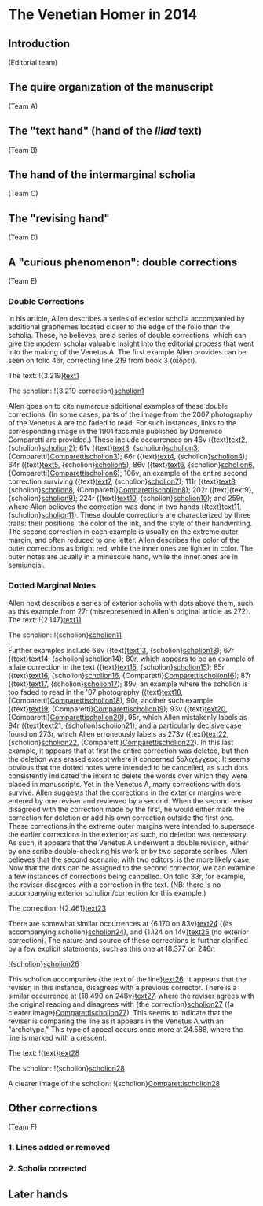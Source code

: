 # The Venetian Homer in 2014 #

## Introduction

(Editorial team)

## The quire organization of the manuscript ##

(Team A)

## The "text hand" (hand of the *Iliad* text) ##

(Team B)


## The hand of the intermarginal scholia ##


(Team C)


## The "revising hand" ##

(Team D)


## A "curious phenomenon":  double corrections ##


(Team E)


### Double Corrections ###


In his article, Allen describes a series of exterior scholia accompanied by additional graphemes located closer to the edge of the folio than the scholia. These, he believes, are a series of double corrections, which can give the modern scholar valuable insight into the editorial process that went into the making of the Venetus A.
The first example Allen provides can be seen on folio 46r, correcting line 219 from book 3 (ἀΐδρεϊ). 

The text: !{3.219}[text1]

The scholion: !{3.219 correction}[scholion1]

Allen goes on to cite numerous additional examples of these double corrections. (In some cases, parts of the image from the 2007 photography of the Venetus A are too faded to read. For such instances, links to the corresponding image in the 1901 facsimile published by Domenico Comparetti are provided.) 
These include occurrences on 46v ({text}[text2], {scholion}[scholion2]); 61v ({text}[text3], {scholion}[scholion3], {Comparetti}[Comparettischolion3]);
66r ({text}[text4], {scholion}[scholion4]); 64r ({text}[text5], {scholion}[scholion5]); 86v ({text}[text6], {scholion}[scholion6], {Comparetti}[Comparettischolion6]); 106v, an example of the entire second correction surviving ({text}[text7], {scholion}[scholion7]);
111r ({text}[text8], {scholion}[scholion8], {Comparetti}[Comparettischolion8]); 202r ([text]{text9}, {scholion}[scholion9]); 224r ({text}[text10], {scholion}[scholion10]); and 259r, where Allen believes the correction was done in two hands ({text}[text11], {scholion}[scholion11]).
These double corrections are characterized by three traits: their positions, the color of the ink, and the style of their handwriting. The second correction in each example is usually on the extreme outer margin, and often reduced to one letter. Allen describes the color of the outer corrections as bright red, while the inner ones are lighter in color.
The outer notes are usually in a minuscule hand, while the inner ones are in semiuncial.


### Dotted Marginal Notes ###


Allen next describes a series of exterior scholia with dots above them, such as this example from 27r (misrepresented in Allen's original article as 272).
The text: !{2.147}[text11]


The scholion: !{scholion}[scholion11]

Further examples include 66v ({text}[text13], {scholion}[scholion13]); 67r ({text}[text14], {scholion}[scholion14]); 80r, which appears to be an example of a late correction in the text ({text}[text15], {scholion}[scholion15]); 85r ({text}[text16], {scholion}[scholion16], {Comparetti}[Comparettischolion16]); 87r ({text}[text17], {scholion}[scholion17]); 89v, an example where the scholion is too faded to read in the '07 photography ({text}[text18], {Comparetti}[Comparettischolion18]), 90r, another such example ({text}[text19], {Comparetti}[Comparettischolion19]); 93v ({text}[text20], {Comparetti}[Comparettischolion20]), 95r, which Allen mistakenly labels as 94r ({text}[text21], {scholion}[scholion21]); and a particularly decisive case found on 273r, which Allen erroneously labels as 273v ({text}[text22], {scholion}[scholion22], {Comparetti}[Comparettischolion22]). In this last example, it appears that at first the entire correction was deleted, but then the deletion was erased except where it concerned δολιχέγχεας.
It seems obvious that the dotted notes were intended to be cancelled, as such dots consistently indicated the intent to delete the words over which they were placed in manuscripts. Yet in the Venetus A, many corrections with dots survive. Allen suggests that the corrections in the exterior margins were entered by one reviser and reviewed by a second. When the second reviser disagreed with the correction made by the first, he would either mark the correction for deletion or add his own correction outside the first one. These corrections in the extreme outer margins were intended to supersede the earlier corrections in the exterior; as such, no deletion was necessary. As such, it appears that the Venetus A underwent a double revision, either by one scribe double-checking his work or by two separate scribes. Allen believes that the second scenario, with two editors, is the more likely case. Now that the dots can be assigned to the second corrector, we can examine a few instances of corrections being cancelled.
On folio 33r, for example, the reviser disagrees with a correction in the text. (NB: there is no accompanying exterior scholion/correction for this example.) 

The correction: !{2.461}[text23]

There are somewhat similar occurrences at {6.170 on 83v}[text24] ({its accompanying scholion}[scholion24]), and {1.124 on 14v}[text25] (no exterior correction).
The nature and source of these corrections is further clarified by a few explicit statements, such as this one at 18.377 on 246r:

!{scholion}[scholion26]

This scholion accompanies {the text of the line}[text26]. It appears that the reviser, in this instance, disagrees with a previous corrector. There is a similar occurrence at {18.490 on 248v}[text27], where the reviser agrees with the original reading and disagrees with {the correction}[scholion27] ({a clearer image}[Comparettischolion27]). This seems to indicate that the reviser is comparing the line as it appears in the Venetus A with an "archetype." This type of appeal occurs once more at 24.588, where the line is marked with a crescent.

The text: !{text}[text28]

The scholion: !{scholion}[scholion28]

A clearer image of the scholion: !{scholion}[Comparettischolion28]

[text1]: urn:cite:hmt:vaimg.VA046RN-0047@0.3554,0.5485,0.0671,0.024
[scholion1]: urn:cite:hmt:vaimg.VA046RN-0047@0.7798,0.556,0.0861,0.0203
[text2]: urn:cite:hmt:vaimg.VA046VN-0548@0.4985,0.3095,0.0551,0.0188
[scholion2]: urn:cite:hmt:vaimg.VA046VN-0548@0.1131,0.314,0.0771,0.0188
[text3]: urn:cite:hmt:vaimg.VA061VN-0563@0.7017,0.3095,0.0931,0.018
[scholion3]: urn:cite:hmt:vaimg.VA061VN-0563@0.1021,0.3186,0.0961,0.0225
[Comparettischolion3]: urn:cite:hmt:compimg.Comparetti_061verso064@0.094,0.3593,0.074,0.012
[text4]: urn:cite:hmt:vaimg.VA066RN-0067@0.4354,0.4621,0.1421,0.018
[scholion4]: urn:cite:hmt:vaimg.VA066RN-0067@0.8088,0.4628,0.0871,0.018
[text5]: urn:cite:hmt:vaimg.VA064RN-0065@0.2633,0.408,0.0931,0.0203
[scholion5]: urn:cite:hmt:vaimg.VA064RN-0065@0.7988,0.4155,0.1071,0.0203
[text6]: urn:cite:hmt:vaimg.VA086RN-0258@0.3283,0.3171,0.0841,0.0195
[scholion6]: urn:cite:hmt:vaimg.VA086RN-0258@0.7938,0.3223,0.0931,0.0195
[Comparettischolion6]: urn:cite:hmt:compimg.Comparetti_086recto097@0.739,0.3353,0.087,0.0153
[text7]: urn:cite:hmt:vaimg.VA106VN-0609@0.8519,0.6792,0.0501,0.0195
[scholion7]: urn:cite:hmt:vaimg.VA106VN-0609@0.0961,0.6965,0.0941,0.0195
[text8]: urn:cite:hmt:vaimg.VA111RN-0283@0.2863,0.2554,0.0831,0.0218
[scholion8]: urn:cite:hmt:vaimg.VA111RN-0283@0.8378,0.2637,0.0871,0.0218
[Comparettischolion8]: urn:cite:hmt:compimg.Comparetti_111recto122@0.758,0.286,0.076,0.0173
[text9]: urn:cite:hmt:vaimg.VA202RN-0373@0.1812,0.4891,0.0541,0.0218
[scholion9]: urn:cite:hmt:vaimg.VA202RN-0373@0.7367,0.4921,0.1221,0.0218
[text10]: urn:cite:hmt:vaimg.VA224RN-0395@0.2973,0.5627,0.0741,0.0165
[scholion10]: urn:cite:hmt:vaimg.VA224RN-0395@0.8048,0.5642,0.0581,0.0165
[text11]: urn:cite:hmt:vaimg.VA259RN-0430@0.4805,0.6664,0.0961,0.024
[scholion11]: urn:cite:hmt:vaimg.VA259RN-0430@0.8208,0.6694,0.0681,0.0158
[text12]: urn:cite:hmt:vaimg.VA027RN-0028@0.2377,0.4224,0.072,0.0131
[scholion12]: urn:cite:hmt:vaimg.VA027RN-0028@0.8635,0.4287,0.0166,0.0131
[text13]: urn:cite:hmt:vaimg.VA066VN-0568@0.7237,0.2727,0.0951,0.0225
[scholion13]: urn:cite:hmt:vaimg.VA066VN-0568@0.1041,0.2675,0.0541,0.0225
[text14]: urn:cite:hmt:vaimg.VA067RN-0068@0.5696,0.5342,0.026,0.018
[scholion14]: urn:cite:hmt:vaimg.VA067RN-0068@0.8789,0.5372,0.018,0.018
[text15]: urn:cite:hmt:vaimg.VA080RN-0081@0.2252,0.3298,0.022,0.0165
[scholion15]: urn:cite:hmt:vaimg.VA080RN-0081@0.8378,0.3358,0.023,0.0165
[Comparettischolion15]: urn:cite:hmt:compimg.Comparetti_080recto091@0.798,0.3347,0.021,0.0127
[text16]: urn:cite:hmt:vaimg.VA085RN-0257@0.4755,0.3614,0.0631,0.0188
[scholion16]: urn:cite:hmt:vaimg.VA085RN-0257@0.8619,0.3644,0.021,0.0188
[Comparettischolion16]: urn:cite:hmt:compimg.Comparetti_085recto096@0.827,0.364,0.016,0.0173
[text17]: urn:cite:hmt:vaimg.VA087RN-0259@0.2793,0.6409,0.035,0.0158
[scholion17]: urn:cite:hmt:vaimg.VA087RN-0259@0.8458,0.6499,0.035,0.0158
[text18]: urn:cite:hmt:vaimg.VA089VN-0592@0.5305,0.2562,0.1171,0.0188
[Comparettischolion18]: urn:cite:hmt:compimg.Comparetti_089verso093@0.103,0.3187,0.046,0.0187
[text19]: urn:cite:hmt:vaimg.VA090RN-0262@0.4505,0.2795,0.0691,0.0218
[Comparettischolion19]: urn:cite:hmt:compimg.Comparetti_090recto101@0.793,0.2993,0.034,0.016
[text20]: urn:cite:hmt:vaimg.VA093VN-0596@0.4685,0.3734,0.0741,0.0195
[Comparettischolion20]: urn:cite:hmt:compimg.Comparetti_093verso097@0.109,0.4053,0.03,0.014
[text21]: urn:cite:hmt:vaimg.VA095RN-0267@0.4214,0.5725,0.0611,0.0203
[scholion21]: urn:cite:hmt:vaimg.VA095RN-0267@0.8669,0.5815,0.034,0.018
[text22]: urn:cite:hmt:vaimg.VA273RN-0443@0.2963,0.2832,0.2202,0.0218
[scholion22]: urn:cite:hmt:vaimg.VA273RN-0443@0.8418,0.2832,0.0991,0.0218
[Comparettischolion22]: urn:cite:hmt:compimg.Comparetti_273recto286@0.799,0.306,0.085,0.024
[text23]: urn:cite:hmt:vaimg.VA033RN-0034@0.3213,0.6476,0.0891,0.0218
[text24]: urn:cite:hmt:vaimg.VA083VN-0586@0.5696,0.5229,0.0771,0.0218
[scholion24]: urn:cite:hmt:vaimg.VA083VN-0586@0.0931,0.5402,0.02,0.0218
[text25]: urn:cite:hmt:vaimg.VA014RN-0015@0.238,0.6763,0.0109,0.0137
[text26]: urn:cite:hmt:vaimg.VA246RN-0417@0.1902,0.6664,0.045,0.0188
[scholion26]: urn:cite:hmt:vaimg.VA246RN-0417@0.8629,0.6799,0.0551,0.0278
[text27]: urn:cite:hmt:vaimg.VA248VN-0750@0.6667,0.4215,0.0601,0.0165
[scholion27]: urn:cite:hmt:vaimg.VA248VN-0750@0.1481,0.4222,0.04,0.0278
[Comparettischolion27]: urn:cite:hmt:compimg.Comparetti_248verso256@0.145,0.464,0.037,0.0213
[text28]: urn:cite:hmt:vaimg.VA322RN-0492@0.1522,0.2622,0.3624,0.0195
[scholion28]: urn:cite:hmt:vaimg.VA322RN-0492@0.8178,0.2524,0.0811,0.024
[Comparettischolion28]: urn:cite:hmt:compimg.Comparetti_322recto336@0.808,0.292,0.074,0.0207



## Other corrections ##

(Team F)

### 1. Lines added or removed ###

### 2. Scholia corrected ###


## Later hands ##





